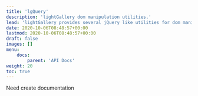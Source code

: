```yaml
---
title: 'lgQuery'
description: 'lightGallery dom manipulation utilities.'
lead: 'lightGallery provides several jQuery like utilities for dom manipulation'
date: 2020-10-06T08:48:57+00:00
lastmod: 2020-10-06T08:48:57+00:00
draft: false
images: []
menu:
    docs:
        parent: 'API Docs'
weight: 20
toc: true
---
```


Need create documentation
